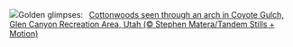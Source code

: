 ![](https://www.bing.com/th?id=OHR.CoyoteGulch_EN-US1769933001_UHD.jpg&w=1000)Golden glimpses:&nbsp;&ensp;[Cottonwoods seen through an arch in Coyote Gulch, Glen Canyon Recreation Area, Utah (© Stephen Matera/Tandem Stills + Motion)](https://www.bing.com/th?id=OHR.CoyoteGulch_EN-US1769933001_UHD.jpg)
<br><br/>

